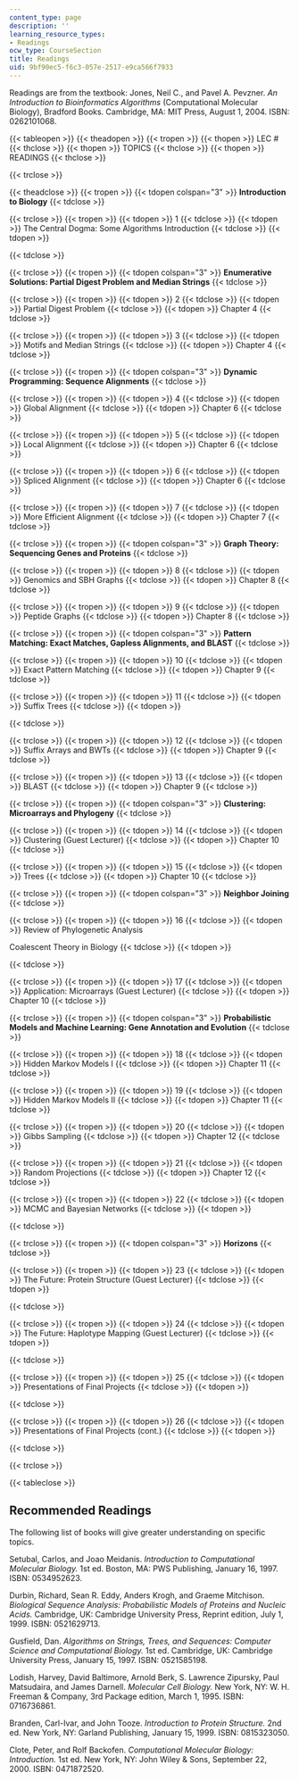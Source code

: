 ```yaml
---
content_type: page
description: ''
learning_resource_types:
- Readings
ocw_type: CourseSection
title: Readings
uid: 9bf90ec5-f6c3-057e-2517-e9ca566f7933
---
```


Readings are from the textbook: Jones, Neil C., and Pavel A. Pevzner. _An Introduction to Bioinformatics Algorithms_ (Computational Molecular Biology), Bradford Books. Cambridge, MA: MIT Press, August 1, 2004. ISBN: 0262101068.

{{< tableopen >}}
{{< theadopen >}}
{{< tropen >}}
{{< thopen >}}
LEC #
{{< thclose >}}
{{< thopen >}}
TOPICS
{{< thclose >}}
{{< thopen >}}
READINGS
{{< thclose >}}

{{< trclose >}}

{{< theadclose >}}
{{< tropen >}}
{{< tdopen colspan="3" >}}
**Introduction to Biology**
{{< tdclose >}}

{{< trclose >}}
{{< tropen >}}
{{< tdopen >}}
1
{{< tdclose >}}
{{< tdopen >}}
The Central Dogma: Some Algorithms Introduction
{{< tdclose >}}
{{< tdopen >}}

{{< tdclose >}}

{{< trclose >}}
{{< tropen >}}
{{< tdopen colspan="3" >}}
**Enumerative Solutions: Partial Digest Problem and Median Strings**
{{< tdclose >}}

{{< trclose >}}
{{< tropen >}}
{{< tdopen >}}
2
{{< tdclose >}}
{{< tdopen >}}
Partial Digest Problem
{{< tdclose >}}
{{< tdopen >}}
Chapter 4
{{< tdclose >}}

{{< trclose >}}
{{< tropen >}}
{{< tdopen >}}
3
{{< tdclose >}}
{{< tdopen >}}
Motifs and Median Strings
{{< tdclose >}}
{{< tdopen >}}
Chapter 4
{{< tdclose >}}

{{< trclose >}}
{{< tropen >}}
{{< tdopen colspan="3" >}}
**Dynamic Programming: Sequence Alignments**
{{< tdclose >}}

{{< trclose >}}
{{< tropen >}}
{{< tdopen >}}
4
{{< tdclose >}}
{{< tdopen >}}
Global Alignment
{{< tdclose >}}
{{< tdopen >}}
Chapter 6
{{< tdclose >}}

{{< trclose >}}
{{< tropen >}}
{{< tdopen >}}
5
{{< tdclose >}}
{{< tdopen >}}
Local Alignment
{{< tdclose >}}
{{< tdopen >}}
Chapter 6
{{< tdclose >}}

{{< trclose >}}
{{< tropen >}}
{{< tdopen >}}
6
{{< tdclose >}}
{{< tdopen >}}
Spliced Alignment
{{< tdclose >}}
{{< tdopen >}}
Chapter 6
{{< tdclose >}}

{{< trclose >}}
{{< tropen >}}
{{< tdopen >}}
7
{{< tdclose >}}
{{< tdopen >}}
More Efficient Alignment
{{< tdclose >}}
{{< tdopen >}}
Chapter 7
{{< tdclose >}}

{{< trclose >}}
{{< tropen >}}
{{< tdopen colspan="3" >}}
**Graph Theory: Sequencing Genes and Proteins**
{{< tdclose >}}

{{< trclose >}}
{{< tropen >}}
{{< tdopen >}}
8
{{< tdclose >}}
{{< tdopen >}}
Genomics and SBH Graphs
{{< tdclose >}}
{{< tdopen >}}
Chapter 8
{{< tdclose >}}

{{< trclose >}}
{{< tropen >}}
{{< tdopen >}}
9
{{< tdclose >}}
{{< tdopen >}}
Peptide Graphs
{{< tdclose >}}
{{< tdopen >}}
Chapter 8
{{< tdclose >}}

{{< trclose >}}
{{< tropen >}}
{{< tdopen colspan="3" >}}
**Pattern Matching: Exact Matches, Gapless Alignments, and BLAST**
{{< tdclose >}}

{{< trclose >}}
{{< tropen >}}
{{< tdopen >}}
10
{{< tdclose >}}
{{< tdopen >}}
Exact Pattern Matching
{{< tdclose >}}
{{< tdopen >}}
Chapter 9
{{< tdclose >}}

{{< trclose >}}
{{< tropen >}}
{{< tdopen >}}
11
{{< tdclose >}}
{{< tdopen >}}
Suffix Trees
{{< tdclose >}}
{{< tdopen >}}

{{< tdclose >}}

{{< trclose >}}
{{< tropen >}}
{{< tdopen >}}
12
{{< tdclose >}}
{{< tdopen >}}
Suffix Arrays and BWTs
{{< tdclose >}}
{{< tdopen >}}
Chapter 9
{{< tdclose >}}

{{< trclose >}}
{{< tropen >}}
{{< tdopen >}}
13
{{< tdclose >}}
{{< tdopen >}}
BLAST
{{< tdclose >}}
{{< tdopen >}}
Chapter 9
{{< tdclose >}}

{{< trclose >}}
{{< tropen >}}
{{< tdopen colspan="3" >}}
**Clustering: Microarrays and Phylogeny**
{{< tdclose >}}

{{< trclose >}}
{{< tropen >}}
{{< tdopen >}}
14
{{< tdclose >}}
{{< tdopen >}}
Clustering (Guest Lecturer)
{{< tdclose >}}
{{< tdopen >}}
Chapter 10
{{< tdclose >}}

{{< trclose >}}
{{< tropen >}}
{{< tdopen >}}
15
{{< tdclose >}}
{{< tdopen >}}
Trees
{{< tdclose >}}
{{< tdopen >}}
Chapter 10
{{< tdclose >}}

{{< trclose >}}
{{< tropen >}}
{{< tdopen colspan="3" >}}
**Neighbor Joining**
{{< tdclose >}}

{{< trclose >}}
{{< tropen >}}
{{< tdopen >}}
16
{{< tdclose >}}
{{< tdopen >}}
Review of Phylogenetic Analysis  
  
Coalescent Theory in Biology
{{< tdclose >}}
{{< tdopen >}}

{{< tdclose >}}

{{< trclose >}}
{{< tropen >}}
{{< tdopen >}}
17
{{< tdclose >}}
{{< tdopen >}}
Application: Microarrays (Guest Lecturer)
{{< tdclose >}}
{{< tdopen >}}
Chapter 10
{{< tdclose >}}

{{< trclose >}}
{{< tropen >}}
{{< tdopen colspan="3" >}}
**Probabilistic Models and Machine Learning: Gene Annotation and Evolution**
{{< tdclose >}}

{{< trclose >}}
{{< tropen >}}
{{< tdopen >}}
18
{{< tdclose >}}
{{< tdopen >}}
Hidden Markov Models I
{{< tdclose >}}
{{< tdopen >}}
Chapter 11
{{< tdclose >}}

{{< trclose >}}
{{< tropen >}}
{{< tdopen >}}
19
{{< tdclose >}}
{{< tdopen >}}
Hidden Markov Models II
{{< tdclose >}}
{{< tdopen >}}
Chapter 11
{{< tdclose >}}

{{< trclose >}}
{{< tropen >}}
{{< tdopen >}}
20
{{< tdclose >}}
{{< tdopen >}}
Gibbs Sampling
{{< tdclose >}}
{{< tdopen >}}
Chapter 12
{{< tdclose >}}

{{< trclose >}}
{{< tropen >}}
{{< tdopen >}}
21
{{< tdclose >}}
{{< tdopen >}}
Random Projections
{{< tdclose >}}
{{< tdopen >}}
Chapter 12
{{< tdclose >}}

{{< trclose >}}
{{< tropen >}}
{{< tdopen >}}
22
{{< tdclose >}}
{{< tdopen >}}
MCMC and Bayesian Networks
{{< tdclose >}}
{{< tdopen >}}

{{< tdclose >}}

{{< trclose >}}
{{< tropen >}}
{{< tdopen colspan="3" >}}
**Horizons**
{{< tdclose >}}

{{< trclose >}}
{{< tropen >}}
{{< tdopen >}}
23
{{< tdclose >}}
{{< tdopen >}}
The Future: Protein Structure (Guest Lecturer)
{{< tdclose >}}
{{< tdopen >}}

{{< tdclose >}}

{{< trclose >}}
{{< tropen >}}
{{< tdopen >}}
24
{{< tdclose >}}
{{< tdopen >}}
The Future: Haplotype Mapping (Guest Lecturer)
{{< tdclose >}}
{{< tdopen >}}

{{< tdclose >}}

{{< trclose >}}
{{< tropen >}}
{{< tdopen >}}
25
{{< tdclose >}}
{{< tdopen >}}
Presentations of Final Projects
{{< tdclose >}}
{{< tdopen >}}

{{< tdclose >}}

{{< trclose >}}
{{< tropen >}}
{{< tdopen >}}
26
{{< tdclose >}}
{{< tdopen >}}
Presentations of Final Projects (cont.)
{{< tdclose >}}
{{< tdopen >}}

{{< tdclose >}}

{{< trclose >}}

{{< tableclose >}}

Recommended Readings
--------------------

The following list of books will give greater understanding on specific topics.

Setubal, Carlos, and Joao Meidanis. _Introduction to Computational Molecular Biology._ 1st ed. Boston, MA: PWS Publishing, January 16, 1997. ISBN: 0534952623.

Durbin, Richard, Sean R. Eddy, Anders Krogh, and Graeme Mitchison. _Biological Sequence Analysis: Probabilistic Models of Proteins and Nucleic Acids._ Cambridge, UK: Cambridge University Press, Reprint edition, July 1, 1999. ISBN: 0521629713.

Gusfield, Dan. _Algorithms on Strings, Trees, and Sequences: Computer Science and Computational Biology._ 1st ed. Cambridge, UK: Cambridge University Press, January 15, 1997. ISBN: 0521585198.

Lodish, Harvey, David Baltimore, Arnold Berk, S. Lawrence Zipursky, Paul Matsudaira, and James Darnell. _Molecular Cell Biology._ New York, NY: W. H. Freeman & Company, 3rd Package edition, March 1, 1995. ISBN: 0716736861.

Branden, Carl-Ivar, and John Tooze. _Introduction to Protein Structure._ 2nd ed. New York, NY: Garland Publishing, January 15, 1999. ISBN: 0815323050.

Clote, Peter, and Rolf Backofen. _Computational Molecular Biology: Introduction._ 1st ed. New York, NY: John Wiley & Sons, September 22, 2000. ISBN: 0471872520.